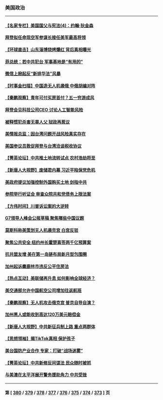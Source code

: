 ### 美国政治
---
#### [【名家专栏】美国国父与宪法(4)：约翰‧狄金森](../../pages/ncid1078159/n13985200.md) 
#### [拜登拟任命现空军参谋长接任美军最高将领](../../pages/ncid1078159/n13988803.md) 
#### [【环球直击】山东淄博烧烤爆红 背后真相曝光](../../pages/ncid1078159/n13988338.md) 
#### [菲总统：若中共犯台 军事基地是“有用的”](../../pages/ncid1078159/n13988599.md) 
#### [微信上掀起反“新排华法”风暴](../../pages/ncid1078159/n13988593.md) 
#### [【时事金扫描】中国造无人机袭俄 中俄胡编对阵](../../pages/ncid1078159/n13988379.md) 
#### [【秦鹏观察】青年可付买房首付？五一穷游成风](../../pages/ncid1078159/n13988447.md) 
#### [拜登会见科技公司CEO 讨论人工智能风险](../../pages/ncid1078159/n13988323.md) 
#### [被释惯犯杀害无辜人父 狱政再惹议](../../pages/ncid1078159/n13988429.md) 
#### [美情报总监：因台湾问题开战风险真实存在](../../pages/ncid1078159/n13988328.md) 
#### [美国参议员敦促拜登与台湾洽谈税收协议](../../pages/ncid1078159/n13988412.md) 
#### [【菁英论坛】中共推土地流转试点 农村浩劫将至](../../pages/ncid1078159/n13988362.md) 
#### [【新唐人大视野】废储君内幕 习近平陷保党危机](../../pages/ncid1078159/n13988265.md) 
#### [美政府提议加强控制外国购买土地 剑指中共](../../pages/ncid1078159/n13988289.md) 
#### [参院举行听证会 审查众院共和党债务上限法案](../../pages/ncid1078159/n13988221.md) 
#### [【方伟时间】川普诉讼案的大逆转](../../pages/ncid1078159/n13988220.md) 
#### [G7领导人峰会公报草稿 聚焦哪些中国议题](../../pages/ncid1078159/n13988218.md) 
#### [莫斯科称美策划无人机袭克宫 白宫反驳](../../pages/ncid1078159/n13988059.md) 
#### [聚焦公共安全 纽约州长霍楚喜签两千亿预算案](../../pages/ncid1078159/n13987805.md) 
#### [抗共盟友增 美在第一岛链布局新月型包围圈](../../pages/ncid1078159/n13987651.md) 
#### [加州起诉麋鹿林市违反公平住房法](../../pages/ncid1078159/n13987785.md) 
#### [【热点互动】美联储再升息 如何影响全球经济？](../../pages/ncid1078159/n13987595.md) 
#### [美交通部允许中国航空公司增加往返航班](../../pages/ncid1078159/n13987527.md) 
#### [【秦鹏观察】无人机攻击俄克宫 普京自导自演？](../../pages/ncid1078159/n13987577.md) 
#### [加州黑人或能收到高达120万美元赔偿金](../../pages/ncid1078159/n13987596.md) 
#### [【新唐人大视野】中共新征兵制上路 重点两群体](../../pages/ncid1078159/n13987415.md) 
#### [【思想领袖】揭TikTok真相 保护孩子](../../pages/ncid1078159/n13965892.md) 
#### [美台国防产业合作 专家：打破“战场迷雾”](../../pages/ncid1078159/n13987469.md) 
#### [【菁英论坛】中共新修反间谍法 民众随时被抓](../../pages/ncid1078159/n13987511.md) 
#### [与美澳在太平洋展开警务援助角力 中共受挫](../../pages/ncid1078159/n13987499.md) 

---
#### 第 [ [380](./380.md) / [379](./379.md) / [378](./378.md) / [377](./377.md) / [376](./376.md) / [375](./375.md) / [374](./374.md) / [373](./373.md) ] 页
